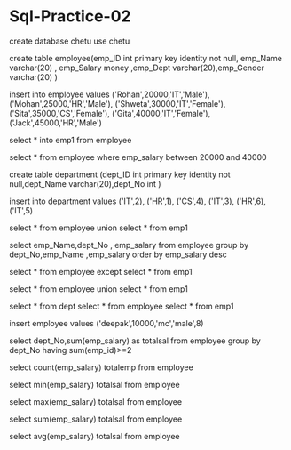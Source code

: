 # Sql-Practice-02

create database chetu 
use chetu

create table employee(emp_ID int primary key identity not null, emp_Name varchar(20) ,
emp_Salary money ,emp_Dept varchar(20),emp_Gender varchar(20) )



insert into employee values
('Rohan',20000,'IT','Male'),
('Mohan',25000,'HR','Male'),
('Shweta',30000,'IT','Female'),
('Sita',35000,'CS','Female'),
('Gita',40000,'IT','Female'),
('Jack',45000,'HR','Male')


select *  into emp1 from employee 



select * from employee where emp_salary between 20000 and 40000

create table department (dept_ID int primary key identity not null,dept_Name varchar(20),dept_No int )

insert into department values
('IT',2),
('HR',1),
('CS',4),
('IT',3),
('HR',6),
('IT',5)

select * from employee
union 
select * from emp1

select emp_Name,dept_No , emp_salary from employee group  by dept_No,emp_Name ,emp_salary order by emp_salary desc



select * from employee
except
select * from emp1

select * from employee
union
select * from emp1



select * from dept
select * from employee
select * from emp1


insert  employee values ('deepak',10000,'mc','male',8)


select dept_No,sum(emp_salary) as totalsal from employee group by dept_No having sum(emp_id)>=2

select count(emp_salary) totalemp from employee

select min(emp_salary) totalsal from employee

select max(emp_salary) totalsal from employee

select sum(emp_salary) totalsal from employee

select avg(emp_salary) totalsal from employee
